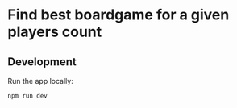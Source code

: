 # Find best boardgame for a given players count

## Development

Run the app locally:

```sh
npm run dev
```

